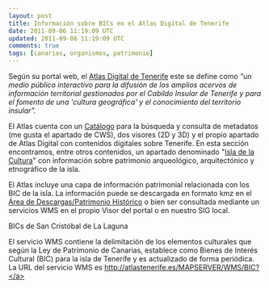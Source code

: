 ```yaml
---           
layout: post
title: Información sobre BICs en el Atlas Digital de Tenerife
date: 2011-09-06 11:19:09 UTC
updated: 2011-09-06 11:19:09 UTC
comments: true
tags: [canarias, organismos, patrimonio]
---
```


Según su portal web, el <a href="http://atlastenerife.es/portalweb/" target="_blank">Atlas Digital de Tenerife</a> este se define como *"un medio público interactivo para la difusión de los amplios acervos de información territorial gestionados por el Cabildo Insular de Tenerife y para el fomento de una 'cultura geográfica' y el conocimiento del territorio insular”.*

El Atlas cuenta con un <a href="http://atlastenerife.eu/catalogue/" target="_blank">Catálogo</a> para la búsqueda y consulta de metadatos (me gusta el apartado de CWS), dos visores (2D y 3D) y el propio apartado de Atlas Digital con contenidos digitales sobre Tenerife. En esta sección  encontramos, entre otros contenidos, un apartado denominado "<a href="http://atlastenerife.es/portalweb/index.php?option=com_content&view=article&id=17&Itemid=25&lang=es" target="_blank">Isla de la Cultura</a>" con información sobre patrimonio arqueológico, arquitectónico y etnográfico de la isla.

El Atlas incluye una  capa de información patrimonial relacionada con los BIC de la isla. La información puede se descargada en formato kmz en el <a href="http://atlastenerife.es/portalweb/index.php?option=com_jdownloads&Itemid=14&view=viewcategory&catid=556&lang=es" target="_blank">Área de Descargas/Patrimonio Histórico</a> o bien ser consultada mediante un servicios WMS en el propio Visor del portal o en nuestro SIG local.

BICs de San Cristóbal de La Laguna

 El servicio WMS contiene la delimitación de los elementos culturales que según la Ley de Patrimonio de Canarias, establece como Bienes de Interés Cultural (BIC) para la isla de Tenerife y es actualizado de forma periódica. La URL del servicio WMS es <a href="http://atlastenerife.es/MAPSERVER/WMS/BIC?SERVICE=WMS&REQUEST=GetCapabilities?" target="_blank">http://atlastenerife.es/MAPSERVER/WMS/BIC?</a> 